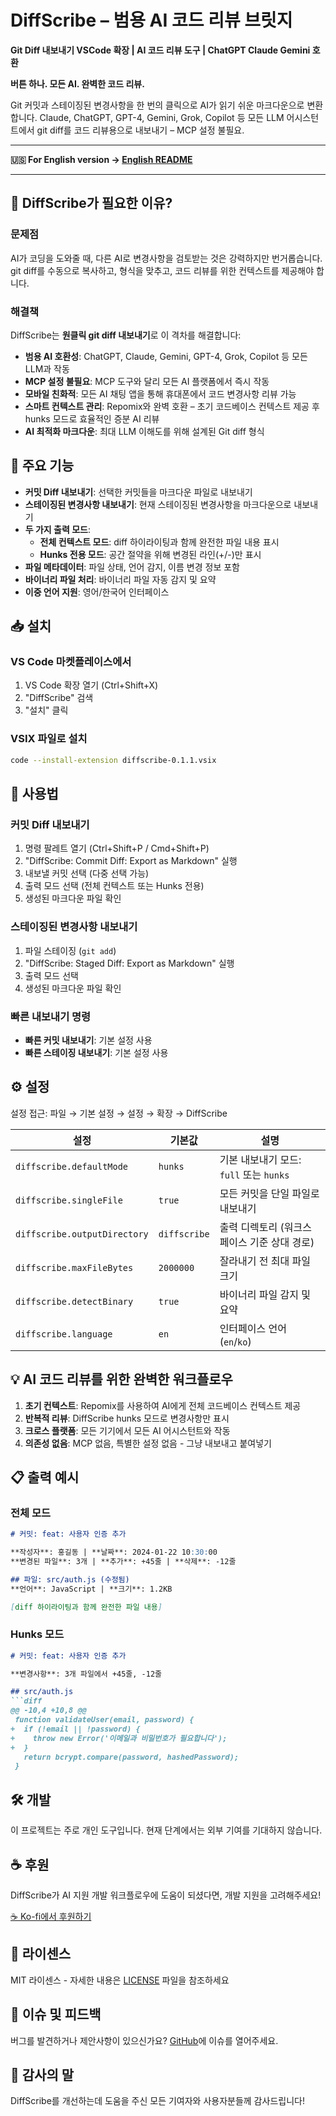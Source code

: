 # DiffScribe – 범용 AI 코드 리뷰 브릿지

**Git Diff 내보내기 VSCode 확장 | AI 코드 리뷰 도구 | ChatGPT Claude Gemini 호환**

**버튼 하나. 모든 AI. 완벽한 코드 리뷰.**

Git 커밋과 스테이징된 변경사항을 한 번의 클릭으로 AI가 읽기 쉬운 마크다운으로 변환합니다. Claude, ChatGPT, GPT-4, Gemini, Grok, Copilot 등 모든 LLM 어시스턴트에서 git diff를 코드 리뷰용으로 내보내기 – MCP 설정 불필요.

---

**🇺🇸 For English version → [English README](../README.md)**

---

## 🎯 DiffScribe가 필요한 이유?

### 문제점
AI가 코딩을 도와줄 때, 다른 AI로 변경사항을 검토받는 것은 강력하지만 번거롭습니다. git diff를 수동으로 복사하고, 형식을 맞추고, 코드 리뷰를 위한 컨텍스트를 제공해야 합니다.

### 해결책
DiffScribe는 **원클릭 git diff 내보내기**로 이 격차를 해결합니다:
- **범용 AI 호환성**: ChatGPT, Claude, Gemini, GPT-4, Grok, Copilot 등 모든 LLM과 작동
- **MCP 설정 불필요**: MCP 도구와 달리 모든 AI 플랫폼에서 즉시 작동
- **모바일 친화적**: 모든 AI 채팅 앱을 통해 휴대폰에서 코드 변경사항 리뷰 가능
- **스마트 컨텍스트 관리**: Repomix와 완벽 호환 – 초기 코드베이스 컨텍스트 제공 후 hunks 모드로 효율적인 증분 AI 리뷰
- **AI 최적화 마크다운**: 최대 LLM 이해도를 위해 설계된 Git diff 형식

## 🚀 주요 기능

- **커밋 Diff 내보내기**: 선택한 커밋들을 마크다운 파일로 내보내기
- **스테이징된 변경사항 내보내기**: 현재 스테이징된 변경사항을 마크다운으로 내보내기
- **두 가지 출력 모드**:
  - **전체 컨텍스트 모드**: diff 하이라이팅과 함께 완전한 파일 내용 표시
  - **Hunks 전용 모드**: 공간 절약을 위해 변경된 라인(+/-)만 표시
- **파일 메타데이터**: 파일 상태, 언어 감지, 이름 변경 정보 포함
- **바이너리 파일 처리**: 바이너리 파일 자동 감지 및 요약
- **이중 언어 지원**: 영어/한국어 인터페이스

## 📥 설치

### VS Code 마켓플레이스에서
1. VS Code 확장 열기 (Ctrl+Shift+X)
2. "DiffScribe" 검색
3. "설치" 클릭

### VSIX 파일로 설치
```bash
code --install-extension diffscribe-0.1.1.vsix
```

## 🎯 사용법

### 커밋 Diff 내보내기
1. 명령 팔레트 열기 (Ctrl+Shift+P / Cmd+Shift+P)
2. "DiffScribe: Commit Diff: Export as Markdown" 실행
3. 내보낼 커밋 선택 (다중 선택 가능)
4. 출력 모드 선택 (전체 컨텍스트 또는 Hunks 전용)
5. 생성된 마크다운 파일 확인

### 스테이징된 변경사항 내보내기
1. 파일 스테이징 (`git add`)
2. "DiffScribe: Staged Diff: Export as Markdown" 실행
3. 출력 모드 선택
4. 생성된 마크다운 파일 확인

### 빠른 내보내기 명령
- **빠른 커밋 내보내기**: 기본 설정 사용
- **빠른 스테이징 내보내기**: 기본 설정 사용

## ⚙️ 설정

설정 접근: 파일 → 기본 설정 → 설정 → 확장 → DiffScribe

| 설정 | 기본값 | 설명 |
|------|--------|------|
| `diffscribe.defaultMode` | `hunks` | 기본 내보내기 모드: `full` 또는 `hunks` |
| `diffscribe.singleFile` | `true` | 모든 커밋을 단일 파일로 내보내기 |
| `diffscribe.outputDirectory` | `diffscribe` | 출력 디렉토리 (워크스페이스 기준 상대 경로) |
| `diffscribe.maxFileBytes` | `2000000` | 잘라내기 전 최대 파일 크기 |
| `diffscribe.detectBinary` | `true` | 바이너리 파일 감지 및 요약 |
| `diffscribe.language` | `en` | 인터페이스 언어 (`en`/`ko`) |

## 💡 AI 코드 리뷰를 위한 완벽한 워크플로우

1. **초기 컨텍스트**: Repomix를 사용하여 AI에게 전체 코드베이스 컨텍스트 제공
2. **반복적 리뷰**: DiffScribe hunks 모드로 변경사항만 표시
3. **크로스 플랫폼**: 모든 기기에서 모든 AI 어시스턴트와 작동
4. **의존성 없음**: MCP 없음, 특별한 설정 없음 - 그냥 내보내고 붙여넣기

## 📋 출력 예시

### 전체 모드
```markdown
# 커밋: feat: 사용자 인증 추가

**작성자**: 홍길동 | **날짜**: 2024-01-22 10:30:00
**변경된 파일**: 3개 | **추가**: +45줄 | **삭제**: -12줄

## 파일: src/auth.js (수정됨)
**언어**: JavaScript | **크기**: 1.2KB

[diff 하이라이팅과 함께 완전한 파일 내용]
```

### Hunks 모드
```markdown
# 커밋: feat: 사용자 인증 추가

**변경사항**: 3개 파일에서 +45줄, -12줄

## src/auth.js
```diff
@@ -10,4 +10,8 @@
 function validateUser(email, password) {
+  if (!email || !password) {
+    throw new Error('이메일과 비밀번호가 필요합니다');
+  }
   return bcrypt.compare(password, hashedPassword);
 }
```

## 🛠️ 개발

이 프로젝트는 주로 개인 도구입니다. 현재 단계에서는 외부 기여를 기대하지 않습니다.

## ☕ 후원

DiffScribe가 AI 지원 개발 워크플로우에 도움이 되셨다면, 개발 지원을 고려해주세요!

[☕ Ko-fi에서 후원하기](https://ko-fi.com/jhai0)

## 📄 라이센스

MIT 라이센스 - 자세한 내용은 [LICENSE](../LICENSE) 파일을 참조하세요

## 🐛 이슈 및 피드백

버그를 발견하거나 제안사항이 있으신가요? [GitHub](https://github.com/Jeonghyeon-US/diffscribe-vscode)에 이슈를 열어주세요.

## 🙏 감사의 말

DiffScribe를 개선하는데 도움을 주신 모든 기여자와 사용자분들께 감사드립니다!
